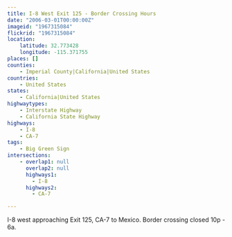 ```yaml
---
title: I-8 West Exit 125 - Border Crossing Hours
date: "2006-03-01T00:00:00Z"
imageid: "1967315084"
flickrid: "1967315084"
location:
    latitude: 32.773428
    longitude: -115.371755
places: []
counties:
    - Imperial County|California|United States
countries:
    - United States
states:
    - California|United States
highwaytypes:
    - Interstate Highway
    - California State Highway
highways:
    - I-8
    - CA-7
tags:
    - Big Green Sign
intersections:
    - overlap1: null
      overlap2: null
      highways1:
        - I-8
      highways2:
        - CA-7

---
```

I-8 west approaching Exit 125, CA-7 to Mexico.  Border crossing closed 10p - 6a.